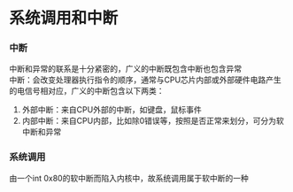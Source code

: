 # 系统调用和中断
### 中断  
中断和异常的联系是十分紧密的，广义的中断既包含中断也包含异常  
中断：会改变处理器执行指令的顺序，通常与CPU芯片内部或外部硬件电路产生的电信号相对应，广义的中断包含以下两类：  
1. 外部中断：来自CPU外部的中断，如键盘，鼠标事件  
2. 内部中断：来自CPU内部，比如除0错误等，按照是否正常来划分，可分为软中断和异常  

### 系统调用
由一个int 0x80的软中断而陷入内核中，故系统调用属于软中断的一种  
